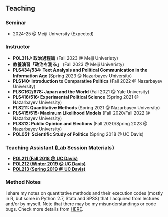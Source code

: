 ## Teaching

### Seminar

* 2024-25 @ Meiji University (Expected)

<!--  * [ゼミ概要＋身上書フォーマット（第2次）](https://github.com/gentok/gentok.github.io/raw/master/files/shinjosho_format_gento_kato_niji.pdf) -->

### Instructor

* **POL311J: 政治過程論** (Fall 2023 @ Meiji Univeristy)
* **教養演習「政治を測る」** (Fall 2023 @ Meiji Univeristy)
* **PLS434/534: Text Analysis and Political Communication in the Information Age** (Spring 2023 @ Nazarbayev University)
* **PLS140: Introduction to Comparative Politics** (Fall 2022 @ Nazarbayev University)
* **PLSC162/678: Japan and the World** (Fall 2021 @ Yale University)
* **PLS416/516: Experimental Political Science** (Spring 2021 @ Nazarbayev University)
* **PLS211: Quantitative Methods** (Spring 2021 @ Nazarbayev University)
* **PLS415/515: Maximum Likelihood Models** (Fall 2020/Fall 2022 @ Nazarbayev University)
* **PLS312: Public Opinion and Elections** (Fall 2020/Spring 2023 @ Nazarbayev University)
* **POL051: Scientific Study of Politics** (Spring 2018 @ UC Davis)

### Teaching Assistant (Lab Session Materials)

* [**POL211 (Fall 2018 @ UC Davis)**](https://github.com/gentok/POL211_TA_resource)
* [**POL212 (Winter 2019 @ UC Davis)**](https://github.com/gentok/POL212_TA_resource)
* [**POL213 (Spring 2019 @ UC Davis)**](https://github.com/gentok/POL213_TA_resource)

### Method Notes

I share my notes on quantitative methods and their execution codes (mostly in R, but some in Python 2.7, Stata and SPSS) that I acquired from lectures and/or by myself. Note that there may be my misunderstandings or code bugs. Check more details from [HERE](https://github.com/gentok/Method_Notes).
